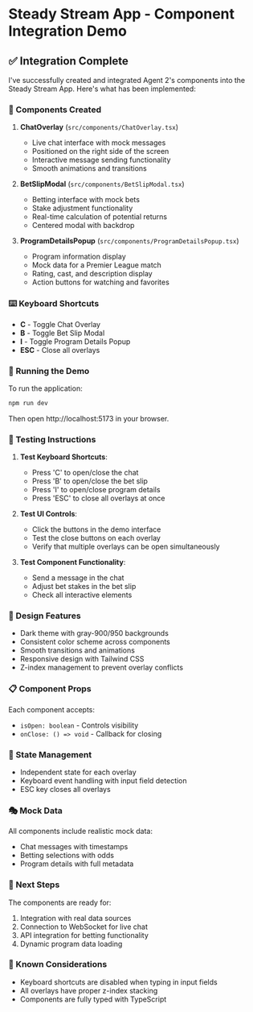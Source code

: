# Steady Stream App - Component Integration Demo

## ✅ Integration Complete

I've successfully created and integrated Agent 2's components into the Steady Stream App. Here's what has been implemented:

### 🎯 Components Created

1. **ChatOverlay** (`src/components/ChatOverlay.tsx`)
   - Live chat interface with mock messages
   - Positioned on the right side of the screen
   - Interactive message sending functionality
   - Smooth animations and transitions

2. **BetSlipModal** (`src/components/BetSlipModal.tsx`)
   - Betting interface with mock bets
   - Stake adjustment functionality
   - Real-time calculation of potential returns
   - Centered modal with backdrop

3. **ProgramDetailsPopup** (`src/components/ProgramDetailsPopup.tsx`)
   - Program information display
   - Mock data for a Premier League match
   - Rating, cast, and description display
   - Action buttons for watching and favorites

### ⌨️ Keyboard Shortcuts

- **C** - Toggle Chat Overlay
- **B** - Toggle Bet Slip Modal
- **I** - Toggle Program Details Popup
- **ESC** - Close all overlays

### 🚀 Running the Demo

To run the application:

```bash
npm run dev
```

Then open http://localhost:5173 in your browser.

### 🧪 Testing Instructions

1. **Test Keyboard Shortcuts**:
   - Press 'C' to open/close the chat
   - Press 'B' to open/close the bet slip
   - Press 'I' to open/close program details
   - Press 'ESC' to close all overlays at once

2. **Test UI Controls**:
   - Click the buttons in the demo interface
   - Test the close buttons on each overlay
   - Verify that multiple overlays can be open simultaneously

3. **Test Component Functionality**:
   - Send a message in the chat
   - Adjust bet stakes in the bet slip
   - Check all interactive elements

### 🎨 Design Features

- Dark theme with gray-900/950 backgrounds
- Consistent color scheme across components
- Smooth transitions and animations
- Responsive design with Tailwind CSS
- Z-index management to prevent overlay conflicts

### 📋 Component Props

Each component accepts:
- `isOpen: boolean` - Controls visibility
- `onClose: () => void` - Callback for closing

### 🔄 State Management

- Independent state for each overlay
- Keyboard event handling with input field detection
- ESC key closes all overlays

### 🎭 Mock Data

All components include realistic mock data:
- Chat messages with timestamps
- Betting selections with odds
- Program details with full metadata

### 🚦 Next Steps

The components are ready for:
1. Integration with real data sources
2. Connection to WebSocket for live chat
3. API integration for betting functionality
4. Dynamic program data loading

### 🐛 Known Considerations

- Keyboard shortcuts are disabled when typing in input fields
- All overlays have proper z-index stacking
- Components are fully typed with TypeScript